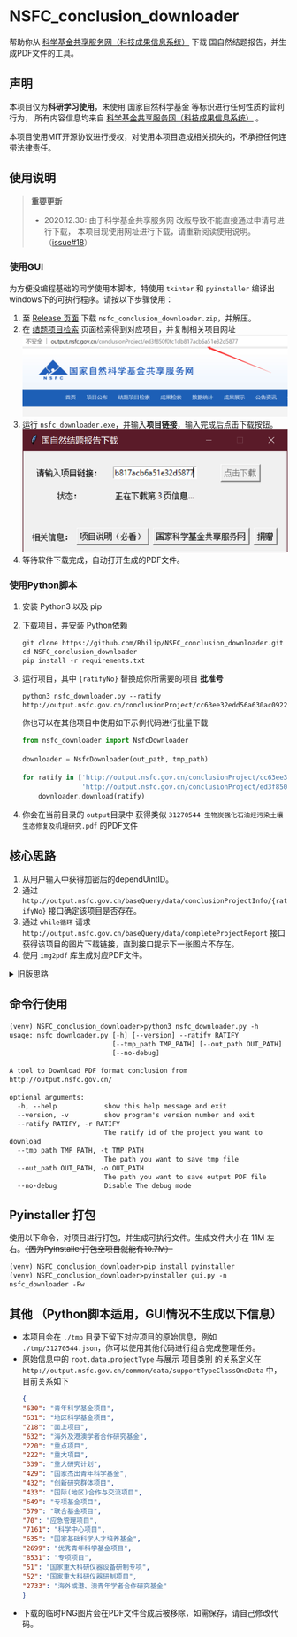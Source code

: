 # NSFC_conclusion_downloader

帮助你从 [科学基金共享服务网（科技成果信息系统）](http://output.nsfc.gov.cn/) 下载 国自然结题报告，并生成PDF文件的工具。

## 声明

本项目仅为**科研学习使用**，未使用 国家自然科学基金 等标识进行任何性质的营利行为，
所有内容信息均来自 [科学基金共享服务网（科技成果信息系统）](http://output.nsfc.gov.cn/) 。

本项目使用MIT开源协议进行授权，对使用本项目造成相关损失的，不承担任何连带法律责任。

## 使用说明

> **重要更新**
> - 2020.12.30: 由于科学基金共享服务网 改版导致不能直接通过申请号进行下载，
    本项目现使用网址进行下载，请重新阅读使用说明。 （[issue#18](ihttps://github.com/Rhilip/NSFC_conclusion_downloader/issues/18)）

### 使用GUI

为方便没编程基础的同学使用本脚本，特使用 `tkinter` 和 `pyinstaller` 编译出windows下的可执行程序。请按以下步骤使用：

1. 至 [Release 页面](https://github.com/Rhilip/NSFC_conclusion_downloader/releases) 下载 `nsfc_conclusion_downloader.zip`，并解压。
2. 在 [结题项目检索](http://output.nsfc.gov.cn/projectQuery) 页面检索得到对应项目，并复制相关项目网址
   ![](./resource/copy_url.png)
3. 运行 `nsfc_downloader.exe`，并输入**项目链接**，输入完成后点击下载按钮。
   ![](./resource/gui_usage.png)
4. 等待软件下载完成，自动打开生成的PDF文件。

### 使用Python脚本

1. 安装 Python3 以及 pip
2. 下载项目，并安装 Python依赖

    ```shell script
    git clone https://github.com/Rhilip/NSFC_conclusion_downloader.git
    cd NSFC_conclusion_downloader
    pip install -r requirements.txt
    ```

3. 运行项目，其中 `{ratifyNo}` 替换成你所需要的项目 **批准号**

    ```shell script
    python3 nsfc_downloader.py --ratify http://output.nsfc.gov.cn/conclusionProject/cc63ee32edd56a630ac09226083ebff4
    ```
    
    你也可以在其他项目中使用如下示例代码进行批量下载
    
    ```python
    from nsfc_downloader import NsfcDownloader
    
    downloader = NsfcDownloader(out_path, tmp_path)
    
    for ratify in ['http://output.nsfc.gov.cn/conclusionProject/cc63ee32edd56a630ac09226083ebff4',
                   'http://output.nsfc.gov.cn/conclusionProject/ed3f850f0fc1db817acb6a51e32d5877']:
        downloader.download(ratify)
    ```
    
4. 你会在当前目录的 `output`目录中 获得类似 `31270544 生物炭强化石油烃污染土壤生态修复及机理研究.pdf` 的PDF文件

## 核心思路

1. 从用户输入中获得加密后的dependUintID。
2. 通过 `http://output.nsfc.gov.cn/baseQuery/data/conclusionProjectInfo/{ratifyNo}` 接口确定该项目是否存在。
3. 通过 `while循环` 请求 `http://output.nsfc.gov.cn/baseQuery/data/completeProjectReport` 接口获得该项目的图片下载链接，直到接口提示下一张图片不存在。
4. 使用 `img2pdf` 库生成对应PDF文件。

<details><summary>旧版思路</summary>
<p>

1. 通过 `http://output.nsfc.gov.cn/baseQuery/data/conclusionProjectInfo/{ratifyNo}` 接口确定该项目是否存在。
2. 通过 `while循环` 遍历 `http://output.nsfc.gov.cn/report/{ratifyNo[:2]}/{ratifyNo}_{i}.png` 下载该项目所有PNG，直到请求代码为404（即文件不存在）。
3. 使用 `img2pdf` 库生成对应PDF文件。

</p>
</details>

## 命令行使用

```shell script
(venv) NSFC_conclusion_downloader>python3 nsfc_downloader.py -h
usage: nsfc_downloader.py [-h] [--version] --ratify RATIFY
                          [--tmp_path TMP_PATH] [--out_path OUT_PATH]
                          [--no-debug]

A tool to Download PDF format conclusion from http://output.nsfc.gov.cn/

optional arguments:
  -h, --help            show this help message and exit
  --version, -v         show program's version number and exit
  --ratify RATIFY, -r RATIFY
                        The ratify id of the project you want to download
  --tmp_path TMP_PATH, -t TMP_PATH
                        The path you want to save tmp file
  --out_path OUT_PATH, -o OUT_PATH
                        The path you want to save output PDF file
  --no-debug            Disable The debug mode
```

## Pyinstaller 打包

使用以下命令，对项目进行打包，并生成可执行文件。生成文件大小在 11M 左右。~~（因为Pyinstaller打包空项目就能有10.7M）~~

```shell script
(venv) NSFC_conclusion_downloader>pip install pyinstaller
(venv) NSFC_conclusion_downloader>pyinstaller gui.py -n nsfc_downloader -Fw
```

## 其他 （Python脚本适用，GUI情况不生成以下信息）

 - 本项目会在 `./tmp` 目录下留下对应项目的原始信息，例如 `./tmp/31270544.json`，你可以使用其他代码进行组合完成整理任务。
 - 原始信息中的 `root.data.projectType` 与展示 项目类别 的关系定义在 `http://output.nsfc.gov.cn/common/data/supportTypeClassOneData` 中，目前关系如下
    ```json
    {
    "630": "青年科学基金项目", 
    "631": "地区科学基金项目", 
    "218": "面上项目", 
    "632": "海外及港澳学者合作研究基金", 
    "220": "重点项目",
    "222": "重大项目", 
    "339": "重大研究计划", 
    "429": "国家杰出青年科学基金", 
    "432": "创新研究群体项目",
    "433": "国际(地区)合作与交流项目", 
    "649": "专项基金项目", 
    "579": "联合基金项目", 
    "70": "应急管理项目", 
    "7161": "科学中心项目", 
    "635": "国家基础科学人才培养基金", 
    "2699": "优秀青年科学基金项目", 
    "8531": "专项项目",
    "51": "国家重大科研仪器设备研制专项",
    "52": "国家重大科研仪器研制项目", 
    "2733": "海外或港、澳青年学者合作研究基金"
    }
    ```
 - 下载的临时PNG图片会在PDF文件合成后被移除，如需保存，请自己修改代码。
